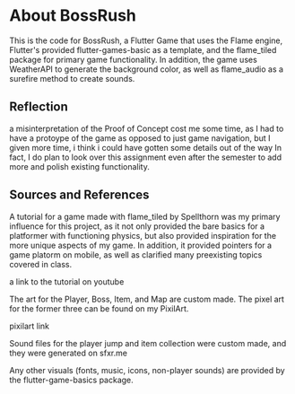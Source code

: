 # About BossRush
This is the code for BossRush, a Flutter Game that uses the Flame engine, Flutter's provided flutter-games-basic as a template, and the flame_tiled package for primary game functionality. In addition, the game uses WeatherAPI to generate the background color, as well as flame_audio as a surefire method to create sounds.


## Reflection

a misinterpretation of the Proof of Concept cost me some time, as I had to have a protoype of the game as opposed to just
game navigation, but I 
given more time, i think i could have gotten some details out of the way
In fact, I do plan to look over this assignment even after the semester to add more and polish existing functionality.

## Sources and References

A tutorial for a game made with flame_tiled by Spellthorn was my primary influence for this project, as it not only provided the bare basics for a 
platformer with functioning physics, but also provided inspiration for the more unique aspects of my game. In addition, it provided pointers for a game platorm on mobile, as well as clarified many preexisting topics covered in class.  

a link to the tutorial on youtube

The art for the Player, Boss, Item, and Map are custom made. The pixel art for the former three can be found on my PixilArt.

pixilart link

Sound files for the player jump and item collection were custom made, and they were generated on sfxr.me

Any other visuals (fonts, music, icons, non-player sounds) are provided by the flutter-game-basics package.